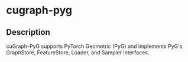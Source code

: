 # cugraph-pyg

## Description

cuGraph-PyG supports PyTorch Geometric (PyG) and implements PyG's GraphStore, FeatureStore, Loader, and Sampler interfaces.
